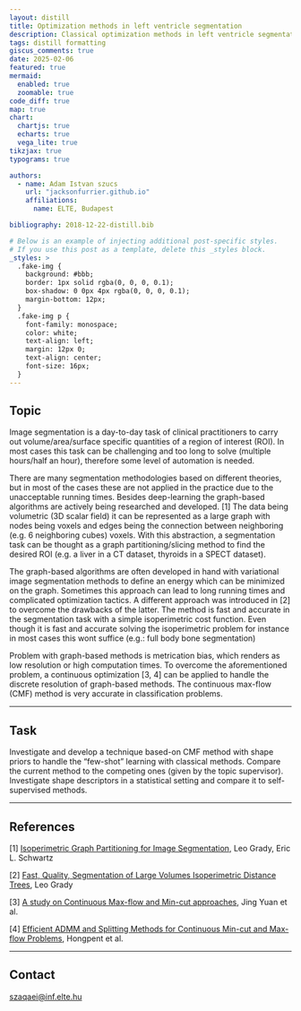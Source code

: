```yaml
---
layout: distill
title: Optimization methods in left ventricle segmentation
description: Classical optimization methods in left ventricle segmentation
tags: distill formatting
giscus_comments: true
date: 2025-02-06
featured: true
mermaid:
  enabled: true
  zoomable: true
code_diff: true
map: true
chart:
  chartjs: true
  echarts: true
  vega_lite: true
tikzjax: true
typograms: true

authors:
  - name: Adam Istvan szucs
    url: "jacksonfurrier.github.io"
    affiliations:
      name: ELTE, Budapest

bibliography: 2018-12-22-distill.bib

# Below is an example of injecting additional post-specific styles.
# If you use this post as a template, delete this _styles block.
_styles: >
  .fake-img {
    background: #bbb;
    border: 1px solid rgba(0, 0, 0, 0.1);
    box-shadow: 0 0px 4px rgba(0, 0, 0, 0.1);
    margin-bottom: 12px;
  }
  .fake-img p {
    font-family: monospace;
    color: white;
    text-align: left;
    margin: 12px 0;
    text-align: center;
    font-size: 16px;
  }
---
```


## Topic

Image segmentation is a day-to-day task of clinical practitioners to carry out volume/area/surface specific quantities of a region of interest (ROI). In most cases this task can be challenging and too long to solve (multiple hours/half an hour), therefore some level of automation is needed.

There are many segmentation methodologies based on different theories, but in most of the cases these are not applied in the practice due to the unacceptable running times. Besides deep-learning the graph-based algorithms are actively being researched and developed. [1] The data being volumetric (3D scalar field) it can be represented as a large graph with nodes being voxels and edges being the connection between neighboring (e.g. 6 neighboring cubes) voxels. With this abstraction, a segmentation task can be thought as a graph partitioning/slicing method to find the desired ROI (e.g. a liver in a CT dataset, thyroids in a SPECT dataset).

The graph-based algorithms are often developed in hand with variational image segmentation methods to define an energy which can be minimized on the graph. Sometimes this approach can lead to long running times and complicated optimization tactics. A different approach was introduced in [2] to overcome the drawbacks of the latter. The method is fast and accurate in the segmentation task with a simple isoperimetric cost function. Even though it is fast and accurate solving the isoperimetric problem for instance in most cases this wont suffice (e.g.: full body bone segmentation)

Problem with graph-based methods is metrication bias, which renders as low resolution or high computation times. To overcome the aforementioned problem, a continuous optimization [3, 4] can be applied to handle the discrete resolution of graph-based methods. The continuous max-flow (CMF) method is very accurate in classification problems.

---

## Task

Investigate and develop a technique based-on CMF method with shape priors to handle the “few-shot” learning with classical methods. Compare the current method to the competing ones (given by the topic supervisor). Investigate shape descriptors in a statistical setting and compare it to self-supervised methods.

---

## References

[1] [Isoperimetric Graph Partitioning for Image Segmentation](https://ieeexplore.ieee.org/stamp/stamp.jsp?arnumber=1580491&casa_token=HD-uw-azqYMAAAAA:cH4e-44fUMcIBPhLoWQNS3LhmNm9Jwyt0QZNWtaQtyecIxaO_Z7ql3jxohmFVrX7KWK34Ca8Dy8OwQ&tag=1), Leo Grady, Eric L. Schwartz

[2] [Fast, Quality, Segmentation of Large Volumes Isoperimetric Distance Trees](http://leogrady.net/wp-content/uploads/2017/01/grady2006fast.pdf), Leo Grady

[3] [A study on Continuous Max-flow and Min-cut approaches](https://bora.uib.no/bora-xmlui/bitstream/handle/1956/5020/A%20study%20on%20continuous%20max-flow%20and%20min-cut%20approaches.pdf?sequence=1), Jing Yuan et al.

[4] [Efficient ADMM and Splitting Methods for Continuous Min-cut and Max-flow Problems](https://arxiv.org/pdf/2004.11227), Hongpent et al.

---

## Contact

szaqaei@inf.elte.hu